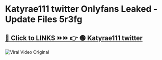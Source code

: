 
 # Katyrae111 twitter Onlyfans Leaked - Update Files 5r3fg

## <h2><a href="https://clipsfans.com/Katyrae111_twitter&ref=git">🔗 Click to LINKS ⏩⏩ 👉 🟢 Katyrae111 twitter </a></h2>

<a href="https://clipsfans.com/Katyrae111_twitter&ref=git" rel="nofollow" data-target="animated-image.originalLink"><img src="https://i.ibb.co.com/xMMVF88/686577567.gif" alt="Viral Video Original" style="max-width: 100%; display: inline-block;" data-target="animated-image.originalImage"></a>

